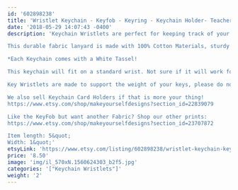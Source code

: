```yaml
---
id: '602898238'
title: 'Wristlet Keychain - Keyfob - Keyring - Keychain Holder- Teacher Gift - Gift for Teacher - Coworker Gift - Best Friend Gift - Birthday Gift'
date: '2018-05-29 14:07:43 -0400'
description: 'Keychain Wristlets are perfect for keeping track of your keys while grocery shopping, going to the gym, or running errands. Available in super fun and cute fabrics- they also make an awesome gift for teachers, coworkers, neighbors and friends!!

This durable fabric lanyard is made with 100% Cotton Materials, sturdy interfacing, and silver hardware. Pattern of the fabric will vary with each Key Fob- no two are identical.

*Each Keychain comes with a White Tassel!

This keychain will fit on a standard wrist. Not sure if it will work for you? Our Key Wristlets are made with a 12&quot; long piece of fabric, folded in half to create the look.

Key Wristlets are made to support the weight of your keys, please do not use this as a support for a purse or anything heavier than the average keychain.

We also sell Keychain Card Holders if that is more your thing! 
https://www.etsy.com/shop/makeyourselfdesigns?section_id=22839079

Like the KeyFob but want another Fabric? Shop our other prints:
https://www.etsy.com/shop/makeyourselfdesigns?section_id=23707872

Item length: 5&quot;
Width: 1&quot;'
etsyLink: 'https://www.etsy.com/listing/602898238/wristlet-keychain-keyfob-keyring?utm_source=synctostaticsite&utm_medium=api&utm_campaign=api'
price: '8.50'
image: 'img/il_570xN.1560624303_b2f5.jpg'
categories: '["Keychain Wristlets"]'
weight: '2'
---
```

